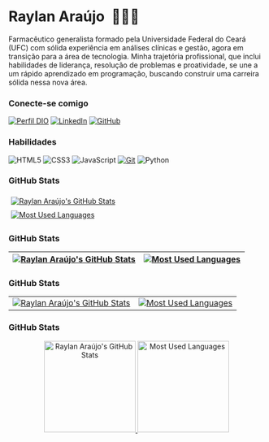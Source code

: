 # Raylan Araújo &nbsp;👨🏻‍💻

Farmacêutico generalista formado pela Universidade Federal do Ceará (UFC) com sólida experiência em análises clínicas e gestão, agora em transição para a área de tecnologia. Minha trajetória profissional, que inclui habilidades de liderança, resolução de problemas e proatividade, se une a um rápido aprendizado em programação, buscando construir uma carreira sólida nessa nova área.

### Conecte-se comigo
[![Perfil DIO](https://img.shields.io/badge/-Meu%20Perfil%20na%20DIO-D4428B?style=for-the-badge)](https://www.dio.me/users/raylanra)
[![LinkedIn](https://img.shields.io/badge/LinkedIn-0077B5?style=for-the-badge&logo=linkedin&logoColor=white)](https://www.linkedin.com/in/raylanra/)
[![GitHub](https://img.shields.io/badge/GitHub-100000?style=for-the-badge&logo=github&logoColor=white)](https://github.com/raylanraraujo)

### Habilidades

![HTML5](https://img.shields.io/badge/HTML5-E34F26?style=for-the-badge&logo=html5&logoColor=white)
![CSS3](https://img.shields.io/badge/CSS3-1572B6?style=for-the-badge&logo=css3&logoColor=white)
![JavaScript](https://img.shields.io/badge/JavaScript-F7DF1E?style=for-the-badge&logo=javascript&logoColor=black)
[![Git](https://img.shields.io/badge/Git-000?style=for-the-badge&logo=git&logoColor=E94D5F)](https://git-scm.com/doc)
![Python](https://img.shields.io/badge/python-3670A0?style=for-the-badge&logo=python&logoColor=ffdd54)

### GitHub Stats

<div style="display: flex; justify-content: space-around; flex-wrap: wrap;">
  <div style="flex: 1; min-width: 300px; margin: 5px;">
    <a href="https://github.com/raylanraraujo">
      <img src="https://github-readme-stats.vercel.app/api?username=raylanraraujo&show_icons=true&theme=radical&border_color=30A3DC&bg_color=1F222E&title_color=E9D5F&text_color=FFF" alt="Raylan Araújo's GitHub Stats" />
    </a>
  </div>

  <div style="flex: 1; min-width: 300px; margin: 5px;">
    <a href="https://github.com/raylanraraujo">
      <img src="https://github-readme-stats.vercel.app/api/top-langs/?username=raylanraraujo&layout=compact&theme=radical&border_color=30A3DC&bg_color=1F222E&title_color=E9D5F&text_color=FFF" alt="Most Used Languages" />
    </a>
  </div>
</div>

### GitHub Stats

| <a href="https://github.com/raylanraraujo"><img src="https://github-readme-stats.vercel.app/api?username=raylanraraujo&show_icons=true&theme=radical&border_color=30A3DC&bg_color=1F222E&title_color=E9D5FF&text_color=FFF" alt="Raylan Araújo's GitHub Stats" /></a> | <a href="https://github.com/raylanraraujo"><img src="https://github-readme-stats.vercel.app/api/top-langs/?username=raylanraraujo&layout=compact&theme=radical&border_color=30A3DC&bg_color=1F222E&title_color=E9D5FF&text_color=FFF" alt="Most Used Languages" /></a> |
|---|---|


### GitHub Stats

<table>
  <tr>
    <td>
      <a href="https://github.com/raylanraraujo">
        <img src="https://github-readme-stats.vercel.app/api?username=raylanraraujo&show_icons=true&theme=radical&border_color=30A3DC&bg_color=1F222E&title_color=E9D5FF&text_color=FFF" alt="Raylan Araújo's GitHub Stats" />
      </a>
    </td>
    <td>
      <a href="https://github.com/raylanraraujo">
        <img src="https://github-readme-stats.vercel.app/api/top-langs/?username=raylanraraujo&layout=compact&theme=radical&border_color=30A3DC&bg_color=1F222E&title_color=E9D5FF&text_color=FFF" alt="Most Used Languages" />
      </a>
    </td>
  </tr>
</table>

### GitHub Stats

<p align="center">
  <a href="https://github.com/raylanraraujo">
    <img height="180em" src="https://github-readme-stats.vercel.app/api?username=raylanraraujo&show_icons=true&theme=radical&border_color=30A3DC&bg_color=1F222E&title_color=E9D5FF&text_color=FFF" alt="Raylan Araújo's GitHub Stats"/>
  </a>
  <a href="https://github.com/raylanraraujo">
    <img height="180em" src="https://github-readme-stats.vercel.app/api/top-langs/?username=raylanraraujo&layout=compact&theme=radical&border_color=30A3DC&bg_color=1F222E&title_color=E9D5FF&text_color=FFF" alt="Most Used Languages"/>
  </a>
</p>
